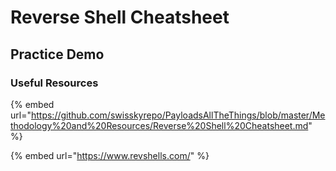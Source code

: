# Reverse Shell Cheatsheet

## Practice Demo

### Useful Resources

{% embed url="https://github.com/swisskyrepo/PayloadsAllTheThings/blob/master/Methodology%20and%20Resources/Reverse%20Shell%20Cheatsheet.md" %}

{% embed url="https://www.revshells.com/" %}





